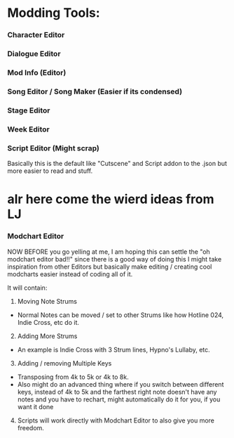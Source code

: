 # Modding Tools:
### Character Editor
### Dialogue Editor
### Mod Info (Editor)
### Song Editor / Song Maker (Easier if its condensed)
### Stage Editor
### Week Editor
### Script Editor (Might scrap)
Basically this is the default like "Cutscene" and Script addon to the .json but more easier to read and stuff.

# alr here come the wierd ideas from LJ
### Modchart Editor
NOW BEFORE you go yelling at me, I am hoping this can settle the "oh modchart editor bad!!" since there is a good way of doing this
I might take inspiration from other Editors but basically make editing / creating cool modcharts easier instead of coding all of it.

It will contain:
1. Moving Note Strums
 - Normal Notes can be moved / set to other Strums like how Hotline 024, Indie Cross, etc do it.
2. Adding More Strums
 - An example is Indie Cross with 3 Strum lines, Hypno's Lullaby, etc.
3. Adding / removing Multiple Keys
 - Transposing from 4k to 5k or 4k to 8k.
 - Also might do an advanced thing where if you switch between different keys, instead of 4k to 5k and the farthest right note doesn't have any notes and you have to rechart, might automatically do it for you, if you want it done
4. Scripts will work directly with Modchart Editor to also give you more freedom.